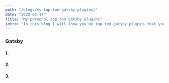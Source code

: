 ```yaml
---
path: "/blogs/my-top-ten-gatsby-plugins/"
date: "2020-03-17"
title: "My personal top ten gatsby plugins"
intro: "In this blog I will show you my top ten gatsby plugins that you can use for your gatsby site. My personal blog is built on gatsby and uses this plugins. Read further and discover what plugins are nice to use and how you can use them."
---
```


### Gatsby


#### 1. 


#### 2. 


#### 3. 
